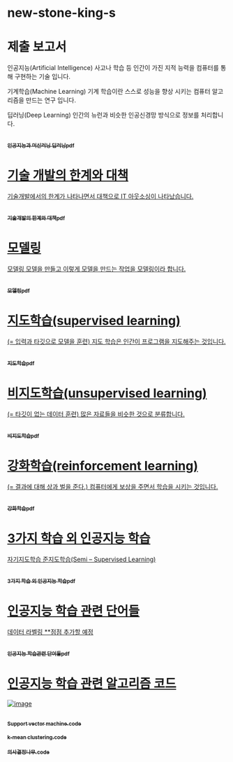 # new-stone-king-s

# 제출 보고서

인공지능(Artificial Intelligence)
사고나 학습 등 인간이 가진 지적 능력을 컴퓨터를 통해 구현하는 기술 입니다.

기계학습(Machine Learning)
기계 학습이란 스스로 성능을 향상 시키는 컴퓨터 알고리즘을 만드는 연구 입니다.

딥러닝(Deep Learning)
인간의 뉴런과 비슷한 인공신경망 방식으로 정보를 처리합니다.
</table>
 <tr>
<td align="center"><a href="https://github.com/ryusongji/WDA_Project2_AI/blob/d95d1c12f3cb9ab768e5226e746d560519ca8b08/AI/%EC%9D%B8%EA%B3%B5%EC%A7%80%EB%8A%A5%EA%B3%BC%20%EB%94%A5%EB%9F%AC%EB%8B%9D%20%EB%A8%B8%EC%8B%A0%EB%9F%AC%EB%8B%9D.pdf">
<br /><sub><b>인공지능과 머신러닝 딥러닝pdf</b></sub></a><br /><a href="https://github.com/ryusongji/WDA_Project2_AI/blob/d95d1c12f3cb9ab768e5226e746d560519ca8b08/AI/%EC%9D%B8%EA%B3%B5%EC%A7%80%EB%8A%A5%EA%B3%BC%20%EB%94%A5%EB%9F%AC%EB%8B%9D%20%EB%A8%B8%EC%8B%A0%EB%9F%AC%EB%8B%9D.pdf" title="Code">
</tr>

# 기술 개발의 한계와 대책
기술개발에서의 한계가 나타나면서 대책으로 IT 아웃소싱이 나타났습니다.
</table>
<tr>
<td align="center"><a href="https://github.com/ryusongji/WDA_Project2_AI/blob/d95d1c12f3cb9ab768e5226e746d560519ca8b08/AI/%EA%B8%B0%EC%88%A0%EA%B0%9C%EB%B0%9C%EC%9D%98%20%ED%95%9C%EA%B3%84%EC%99%80%20%EB%8C%80%EC%B1%85.pdf">
<br /><sub><b>기술개발의 한계와 대책pdf</b></sub></a><br /><a href="https://github.com/ryusongji/WDA_Project2_AI/blob/d95d1c12f3cb9ab768e5226e746d560519ca8b08/AI/%EA%B8%B0%EC%88%A0%EA%B0%9C%EB%B0%9C%EC%9D%98%20%ED%95%9C%EA%B3%84%EC%99%80%20%EB%8C%80%EC%B1%85.pdf" title="Code">
</tr>

# 모델링
모델링 
모델을 만들고 이렇게 모델을 만드는 작업을 모델링이라 합니다.
</table>
<tr>
<td align="center"><a href="https://github.com/ryusongji/WDA_Project2_AI/blob/d95d1c12f3cb9ab768e5226e746d560519ca8b08/AI/%EB%AA%A8%EB%8D%B8%EB%A7%81.pdf">
<br /><sub><b>모델링pdf</b></sub></a><br /><a href="https://github.com/ryusongji/WDA_Project2_AI/blob/d95d1c12f3cb9ab768e5226e746d560519ca8b08/AI/%EB%AA%A8%EB%8D%B8%EB%A7%81.pdf" title="Code">
</tr>

# 지도학습(supervised learning)
(= 입력과 타깃으로 모델을 훈련)
지도 학습은 인간이 프로그램을 지도해주는 것입니다.
 </table>
 <tr>
<td align="center"><a href="https://github.com/ryusongji/WDA_Project2_AI/blob/d95d1c12f3cb9ab768e5226e746d560519ca8b08/AI/%EC%A7%80%EB%8F%84%ED%95%99%EC%8A%B5.pdf">
<br /><sub><b>지도학습pdf</b></sub></a><br /><a href="https://github.com/ryusongji/WDA_Project2_AI/blob/d95d1c12f3cb9ab768e5226e746d560519ca8b08/AI/%EC%A7%80%EB%8F%84%ED%95%99%EC%8A%B5.pdf" title="Code">
</tr>

# 비지도학습(unsupervised learning)
(= 타깃이 없는 데이터 훈련)
많은 자료들을 비슷한 것으로 분류합니다.
</table>
<tr>
<td align="center"><a href="https://github.com/ryusongji/WDA_Project2_AI/blob/d95d1c12f3cb9ab768e5226e746d560519ca8b08/AI/%EB%B9%84%EC%A7%80%EB%8F%84%20%ED%95%99%EC%8A%B5.pdf">
<br /><sub><b>비지도학습pdf</b></sub></a><br /><a href="https://github.com/ryusongji/WDA_Project2_AI/blob/d95d1c12f3cb9ab768e5226e746d560519ca8b08/AI/%EB%B9%84%EC%A7%80%EB%8F%84%20%ED%95%99%EC%8A%B5.pdf" title="Code">
</tr>

# 강화학습(reinforcement learning)
(= 결과에 대해 상과 벌을 준다.)
컴퓨터에게 보상을 주면서 학습을 시키는 것입니다.
</table>
<tr>
<td align="center"><a href="https://github.com/ryusongji/WDA_Project2_AI/blob/d95d1c12f3cb9ab768e5226e746d560519ca8b08/AI/%EA%B0%95%ED%99%94%20%ED%95%99%EC%8A%B5.pdf">
<br /><sub><b>강화학습pdf</b></sub></a><br /><a href="https://github.com/ryusongji/WDA_Project2_AI/blob/d95d1c12f3cb9ab768e5226e746d560519ca8b08/AI/%EA%B0%95%ED%99%94%20%ED%95%99%EC%8A%B5.pdf" title="Code">
</tr>

# 3가지 학습 외 인공지능 학습
자기지도학습
준지도학습(Semi – Supervised Learning)
</table>
<tr>
<td align="center"><a href="https://github.com/ryusongji/WDA_Project2_AI/blob/d95d1c12f3cb9ab768e5226e746d560519ca8b08/AI/3%EA%B0%80%EC%A7%80%20%ED%95%99%EC%8A%B5%20%EC%99%B8%20%EC%9D%B8%EA%B3%B5%EC%A7%80%EB%8A%A5%20%ED%95%99%EC%8A%B5.pdf">
<br /><sub><b>3가지 학습 외 인공지능 학습pdf</b></sub></a><br /><a href="https://github.com/ryusongji/WDA_Project2_AI/blob/d95d1c12f3cb9ab768e5226e746d560519ca8b08/AI/3%EA%B0%80%EC%A7%80%20%ED%95%99%EC%8A%B5%20%EC%99%B8%20%EC%9D%B8%EA%B3%B5%EC%A7%80%EB%8A%A5%20%ED%95%99%EC%8A%B5.pdf" title="Code">
</tr>

# 인공지능 학습 관련 단어들
데이터 라벨링
**점점 추가할 예정
</table>
<tr>
<td align="center"><a href="https://github.com/ryusongji/WDA_Project2_AI/blob/d95d1c12f3cb9ab768e5226e746d560519ca8b08/AI/%EC%9D%B8%EA%B3%B5%EC%A7%80%EB%8A%A5%20%ED%95%99%EC%8A%B5%20%EA%B4%80%EB%A0%A8%20%EB%8B%A8%EC%96%B4%EB%93%A4.pdf">
<br /><sub><b>인공지능 학습관련 단어들pdf</b></sub></a><br /><a href="https://github.com/ryusongji/WDA_Project2_AI/blob/d95d1c12f3cb9ab768e5226e746d560519ca8b08/AI/%EC%9D%B8%EA%B3%B5%EC%A7%80%EB%8A%A5%20%ED%95%99%EC%8A%B5%20%EA%B4%80%EB%A0%A8%20%EB%8B%A8%EC%96%B4%EB%93%A4.pdf" title="Code">
</tr>

</table>

# 인공지능 학습 관련 알고리즘 코드
![image](https://user-images.githubusercontent.com/53076307/172209445-7869d509-5c1f-46ca-988d-2a048cd20268.png)

</table>
<tr>
<td align="center"><a href="https://github.com/ryusongji/WDA_Project2_AI/blob/be2e61acdea360a0747bfd57bfbb7547e147ca01/AI/%EC%95%8C%EA%B3%A0%EB%A6%AC%EC%A6%98/Support%20vector%20machine">
<br /><sub><b>Support vector machine.code</b></sub></a><br /><a href="https://github.com/ryusongji/WDA_Project2_AI/blob/be2e61acdea360a0747bfd57bfbb7547e147ca01/AI/%EC%95%8C%EA%B3%A0%EB%A6%AC%EC%A6%98/Support%20vector%20machine" title="Code">
</tr>
  </table>
<tr>
<td align="center"><a href="https://github.com/ryusongji/WDA_Project2_AI/blob/be2e61acdea360a0747bfd57bfbb7547e147ca01/AI/%EC%95%8C%EA%B3%A0%EB%A6%AC%EC%A6%98/k-mean%20clustering">
<br /><sub><b>k-mean clustering.code</b></sub></a><br /><a href="https://github.com/ryusongji/WDA_Project2_AI/blob/be2e61acdea360a0747bfd57bfbb7547e147ca01/AI/%EC%95%8C%EA%B3%A0%EB%A6%AC%EC%A6%98/k-mean%20clustering" title="Code">
</tr>
  </table>
<tr>
<td align="center"><a href="https://github.com/ryusongji/WDA_Project2_AI/blob/be2e61acdea360a0747bfd57bfbb7547e147ca01/AI/%EC%95%8C%EA%B3%A0%EB%A6%AC%EC%A6%98/%EC%9D%98%EC%82%AC%EA%B2%B0%EC%A0%95%EB%82%98%EB%AC%B4">
<br /><sub><b>의사결정나무.code</b></sub></a><br /><a href="https://github.com/ryusongji/WDA_Project2_AI/blob/be2e61acdea360a0747bfd57bfbb7547e147ca01/AI/%EC%95%8C%EA%B3%A0%EB%A6%AC%EC%A6%98/%EC%9D%98%EC%82%AC%EA%B2%B0%EC%A0%95%EB%82%98%EB%AC%B4" title="Code">
</tr>
